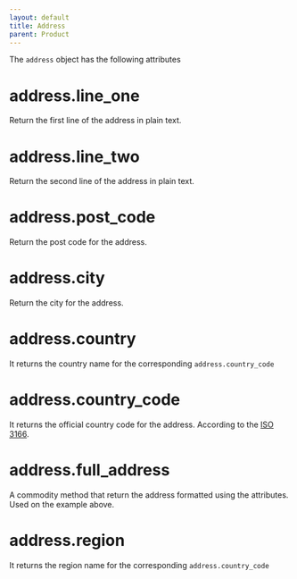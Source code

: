 ```yaml
---
layout: default
title: Address
parent: Product
---
```

The `address` object has the following attributes

# address.line_one

Return the first line of the address in plain text.

# address.line_two

Return the second line of the address in plain text.

# address.post_code

Return the post code for the address.

# address.city

Return the city for the address.

# address.country

It returns the country name for the corresponding `address.country_code`

# address.country_code

It returns the official country code for the address. According to the [ISO 3166](https://en.wikipedia.org/wiki/ISO_3166).

# address.full_address

A commodity method that return the address formatted using the attributes.
Used on the example above.

# address.region

It returns the region name for the corresponding `address.country_code`



